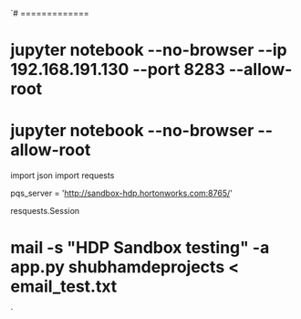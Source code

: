

`# =============
# jupyter notebook --no-browser --ip 192.168.191.130 --port 8283 --allow-root
# jupyter notebook --no-browser --allow-root

import json 
import requests

pqs_server = 'http://sandbox-hdp.hortonworks.com:8765/'

resquests.Session





# mail -s "HDP Sandbox testing" -a app.py shubhamdeprojects < email_test.txt
`
